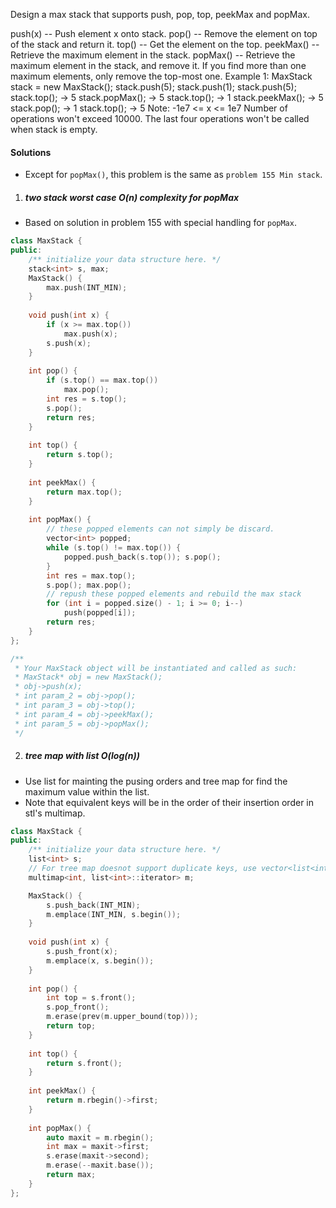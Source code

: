 Design a max stack that supports push, pop, top, peekMax and popMax.

push(x) -- Push element x onto stack.
pop() -- Remove the element on top of the stack and return it.
top() -- Get the element on the top.
peekMax() -- Retrieve the maximum element in the stack.
popMax() -- Retrieve the maximum element in the stack, and remove it. If you find more than one maximum elements, only remove the top-most one.
Example 1:
MaxStack stack = new MaxStack();
stack.push(5); 
stack.push(1);
stack.push(5);
stack.top(); -> 5
stack.popMax(); -> 5
stack.top(); -> 1
stack.peekMax(); -> 5
stack.pop(); -> 1
stack.top(); -> 5
Note:
-1e7 <= x <= 1e7
Number of operations won't exceed 10000.
The last four operations won't be called when stack is empty.

#### Solutions

- Except for `popMax()`, this problem is the same as `problem 155 Min stack`.

1. ##### two stack worst case O(n) complexity for popMax

- Based on solution in problem 155 with special handling for `popMax`.

```cpp
class MaxStack {
public:
    /** initialize your data structure here. */
    stack<int> s, max;
    MaxStack() {
        max.push(INT_MIN);
    }
    
    void push(int x) {
        if (x >= max.top())
            max.push(x);
        s.push(x);
    }
    
    int pop() {
        if (s.top() == max.top())
            max.pop();
        int res = s.top();
        s.pop();
        return res;
    }
    
    int top() {
        return s.top();
    }
    
    int peekMax() {
        return max.top();
    }
    
    int popMax() {
        // these popped elements can not simply be discard.
        vector<int> popped;
        while (s.top() != max.top()) {
            popped.push_back(s.top()); s.pop();
        }
        int res = max.top();
        s.pop(); max.pop();
        // repush these popped elements and rebuild the max stack
        for (int i = popped.size() - 1; i >= 0; i--)
            push(popped[i]);
        return res;
    }
};

/**
 * Your MaxStack object will be instantiated and called as such:
 * MaxStack* obj = new MaxStack();
 * obj->push(x);
 * int param_2 = obj->pop();
 * int param_3 = obj->top();
 * int param_4 = obj->peekMax();
 * int param_5 = obj->popMax();
 */
```

2. ##### tree map with list O(log(n))

- Use list for mainting the pusing orders and tree map for find the maximum value within the list.
- Note that equivalent keys will be in the order of their insertion order in stl's multimap.

```cpp
class MaxStack {
public:
    /** initialize your data structure here. */
    list<int> s;
    // For tree map doesnot support duplicate keys, use vector<list<int>::iterator> as value type.
    multimap<int, list<int>::iterator> m;

    MaxStack() {
        s.push_back(INT_MIN);
        m.emplace(INT_MIN, s.begin());
    }
    
    void push(int x) {
        s.push_front(x);
        m.emplace(x, s.begin());
    }
    
    int pop() {
        int top = s.front();
        s.pop_front();
        m.erase(prev(m.upper_bound(top)));
        return top;
    }
    
    int top() {
        return s.front();
    }
    
    int peekMax() {
        return m.rbegin()->first;
    }
    
    int popMax() {
        auto maxit = m.rbegin();
        int max = maxit->first;
        s.erase(maxit->second);
        m.erase(--maxit.base());
        return max;
    }
};
```
